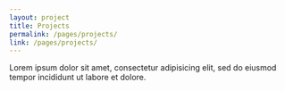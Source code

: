 ```yaml
---
layout: project
title: Projects
permalink: /pages/projects/
link: /pages/projects/
---
```


Lorem ipsum dolor sit amet, consectetur adipisicing elit, sed do eiusmod tempor incididunt ut labore et dolore.
